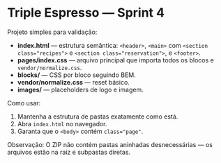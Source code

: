 # Triple Espresso — Sprint 4

Projeto simples para validação:

- **index.html** — estrutura semântica: `<header>`, `<main>` com `<section class="recipes">` e `<section class="reservation">`, e `<footer>`.
- **pages/index.css** — arquivo principal que importa todos os blocos e `vendor/normalize.css`.
- **blocks/** — CSS por bloco seguindo BEM.
- **vendor/normalize.css** — reset básico.
- **images/** — placeholders de logo e imagem.

Como usar:
1. Mantenha a estrutura de pastas exatamente como está.
2. Abra `index.html` no navegador.
3. Garanta que o `<body>` contém `class="page"`.

Observação: O ZIP não contém pastas aninhadas desnecessárias — os arquivos estão na raiz e subpastas diretas.
